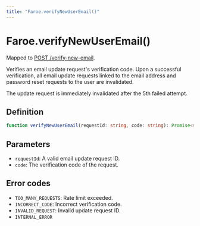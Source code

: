 ```yaml
---
title: "Faroe.verifyNewUserEmail()"
---
```


# Faroe.verifyNewUserEmail()

Mapped to [POST /verify-new-email](/reference/rest/endpoints/post_verify-new-email).

Verifies an email update request's verification code. Upon a successful verification, all email update requests linked to the email address and password reset requests to the user are invalidated.

The update request is immediately invalidated after the 5th failed attempt.

## Definition

```ts
function verifyNewUserEmail(requestId: string, code: string): Promise<string>;
```

## Parameters

- `requestId`: A valid email update request ID.
- `code`: The verification code of the request.

## Error codes

- `TOO_MANY_REQUESTS`: Rate limit exceeded.
- `INCORRECT_CODE`: Incorrect verification code.
- `INVALID_REQUEST`: Invalid update request ID.
- `INTERNAL_ERROR`

